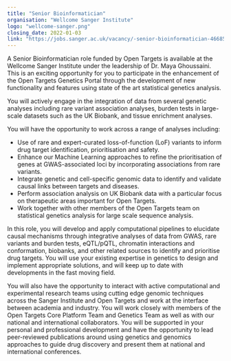 ```yaml
---
title: "Senior Bioinformatician"
organisation: "Wellcome Sanger Institute"
logo: "wellcome-sanger.png"
closing_date: 2022-01-03
link: "https://jobs.sanger.ac.uk/vacancy/-senior-bioinformatician-466851.html"
---
```



A Senior Bioinformatician role funded by Open Targets is available at the Wellcome Sanger Institute under the leadership of Dr. Maya Ghoussaini. This is an exciting opportunity for you to participate in the enhancement of the Open Targets Genetics Portal through the development of new functionality and features using state of the art statistical genetics analysis.

You will actively engage in the integration of data from several genetic analyses including rare variant association analyses, burden tests in large-scale datasets such as the UK Biobank, and tissue enrichment analyses.

You will have the opportunity to work across a range of analyses including:

* Use of rare and expert-curated loss-of-function (LoF) variants to inform drug target identification, prioritisation and safety.
* Enhance our Machine Learning approaches to refine the prioritisation of genes at GWAS-associated loci by incorporating associations from rare variants.
* Integrate genetic and cell-specific genomic data to identify and validate causal links between targets and diseases.
* Perform association analysis on UK Biobank data with a particular focus on therapeutic areas important for Open Targets.
* Work together with other members of the Open Targets team on statistical genetics analysis for large scale sequence analysis.

In this role, you will develop and apply computational pipelines to elucidate causal mechanisms through integrative analyses of data from GWAS, rare variants and burden tests, eQTL/pQTL, chromatin interactions and conformation, biobanks, and other related sources to identify and prioritise drug targets. You will use your existing expertise in genetics to design and implement appropriate solutions, and will keep up to date with developments in the fast moving field.

You will also have the opportunity to interact with active computational and experimental research teams using cutting edge genomic techniques across the Sanger Institute and Open Targets and work at the interface between academia and industry. You will work closely with members of the Open Targets Core Platform Team and Genetics Team as well as with our national and international collaborators. You will be supported in your personal and professional development and have the opportunity to lead peer-reviewed publications around using genetics and genomics approaches to guide drug discovery and present them at national and international conferences.
